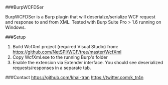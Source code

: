 ###BurpWCFDSer

BurpWCFDSer is a Burp plugin that will deserialze/serialize WCF request and response to and from XML. Tested with Burp Suite Pro > 1.6 running on Windows.

###Setup

1. Build WcfXml project (required Visual Studio) from: https://github.com/NetSPI/WCF/tree/master/WcfXml
2. Copy WcfXml.exe to the running Burp's folder
3. Enable the extension via Extender interface. You should see deserialized requests/responses in a separate tab.

###Contact
https://github.com/khai-tran
https://twitter.com/k_tr4n